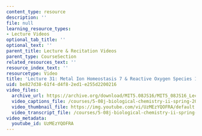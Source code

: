 ```yaml
---
content_type: resource
description: ''
file: null
learning_resource_types:
- Lecture Videos
optional_tab_title: ''
optional_text: ''
parent_title: Lecture & Recitation Videos
parent_type: CourseSection
related_resources_text: ''
resource_index_text: ''
resourcetype: Video
title: 'Lecture 31: Metal Ion Homeostasis 7 & Reactive Oxygen Species 1 '
uid: be827d38-61f4-d4f8-2ed1-e255d2200216
video_files:
  archive_url: https://archive.org/download/MIT5.08JS16/MIT5_08JS16_Lecture_31_300k.mp4
  video_captions_file: /courses/5-08j-biological-chemistry-ii-spring-2016/35406cdcb65450839ba7437fad8df449_UzMEzYQOFRA.vtt
  video_thumbnail_file: https://img.youtube.com/vi/UzMEzYQOFRA/default.jpg
  video_transcript_file: /courses/5-08j-biological-chemistry-ii-spring-2016/993007ff41870660a639af8834422d68_UzMEzYQOFRA.pdf
video_metadata:
  youtube_id: UzMEzYQOFRA
---
```

